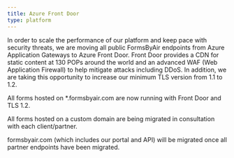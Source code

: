 ```yaml
---
title: Azure Front Door
type: platform
---
```


In order to scale the performance of our platform and keep pace with security threats, we are moving all public FormsByAir endpoints from Azure Application Gateways to Azure Front Door. Front Door provides a CDN for static content at 130 POPs around the world and an advanced WAF (Web Application Firewall) to help mitigate attacks including DDoS. In addition, we are taking this opportunity to increase our minimum TLS version from 1.1 to 1.2.

All forms hosted on *.formsbyair.com are now running with Front Door and TLS 1.2.

All forms hosted on a custom domain are being migrated in consultation with each client/partner.

formsbyair.com (which includes our portal and API) will be migrated once all partner endpoints have been migrated.